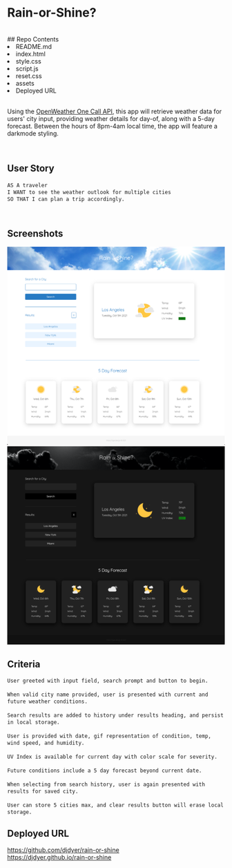 # Rain-or-Shine?

<br/>
## Repo Contents

<li>README.md</li>
<li>index.html</li>
<li>style.css</li>
<li>script.js</li>
<li>reset.css</li>
<li>assets</li>
<li>Deployed URL</li>

<br/>

Using the [OpenWeather One Call API](https://openweathermap.org/api/one-call-api), this app will retrieve weather data for users' city input, providing weather details for day-of, along with a 5-day forecast. Between the hours of 8pm-4am local time, the app will feature a darkmode styling.

<br/>

## User Story

```
AS A traveler
I WANT to see the weather outlook for multiple cities
SO THAT I can plan a trip accordingly.
```

<br/>

## Screenshots

<img src="./assets/rain-or-shine_screenshot_day.png">
<br />
<img src="./assets/rain-or-shine_screenshot_night.png">

<br/>

## Criteria

```
User greeted with input field, search prompt and button to begin.

When valid city name provided, user is presented with current and future weather conditions.

Search results are added to history under results heading, and persist in local storage.

User is provided with date, gif representation of condition, temp, wind speed, and humidity.

UV Index is available for current day with color scale for severity.

Future conditions include a 5 day forecast beyond current date.

When selecting from search history, user is again presented with results for saved city.

User can store 5 cities max, and clear results button will erase local storage.
```

## Deployed URL

https://github.com/djdyer/rain-or-shine
<br />
https://djdyer.github.io/rain-or-shine
<br />
